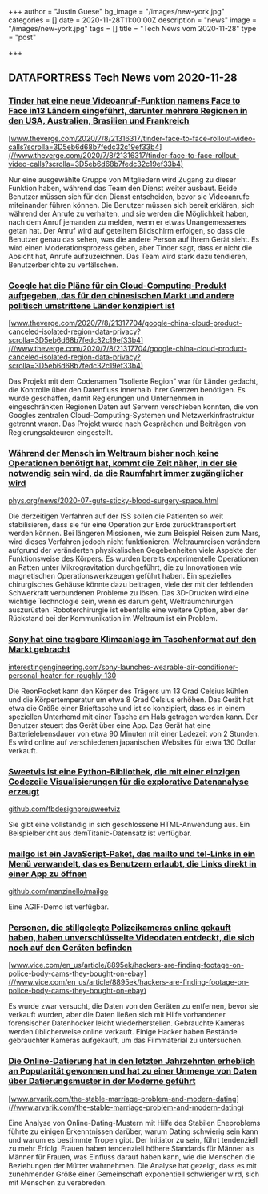 +++
author = "Justin Guese"
bg_image = "/images/new-york.jpg"
categories = []
date = 2020-11-28T11:00:00Z
description = "news"
image = "/images/new-york.jpg"
tags = []
title = "Tech News vom 2020-11-28"
type = "post"

+++

        
## DATAFORTRESS Tech News vom 2020-11-28



### [Tinder hat eine neue Videoanruf-Funktion namens Face to Face in13 Ländern eingeführt, darunter mehrere Regionen in den USA, Australien, Brasilien und Frankreich](//www.theverge.com/2020/7/8/21316317/tinder-face-to-face-rollout-video-calls?scrolla=3D5eb6d68b7fedc32c19ef33b4)


[www.theverge.com/2020/7/8/21316317/tinder-face-to-face-rollout-video-calls?scrolla=3D5eb6d68b7fedc32c19ef33b4](//www.theverge.com/2020/7/8/21316317/tinder-face-to-face-rollout-video-calls?scrolla=3D5eb6d68b7fedc32c19ef33b4)


Nur eine ausgewählte Gruppe von Mitgliedern wird Zugang zu dieser Funktion haben, während das Team den Dienst weiter ausbaut. Beide Benutzer müssen sich für den Dienst entscheiden, bevor sie Videoanrufe miteinander führen können. Die Benutzer müssen sich bereit erklären, sich während der Anrufe zu verhalten, und sie werden die Möglichkeit haben, nach dem Anruf jemanden zu melden, wenn er etwas Unangemessenes getan hat. Der Anruf wird auf geteiltem Bildschirm erfolgen, so dass die Benutzer genau das sehen, was die andere Person auf ihrem Gerät sieht. Es wird einen Moderationsprozess geben, aber Tinder sagt, dass er nicht die Absicht hat, Anrufe aufzuzeichnen. Das Team wird stark dazu tendieren, Benutzerberichte zu verfälschen.


### [Google hat die Pläne für ein Cloud-Computing-Produkt aufgegeben, das für den chinesischen Markt und andere politisch umstrittene Länder konzipiert ist](//www.theverge.com/2020/7/8/21317704/google-china-cloud-product-canceled-isolated-region-data-privacy?scrolla=3D5eb6d68b7fedc32c19ef33b4)


[www.theverge.com/2020/7/8/21317704/google-china-cloud-product-canceled-isolated-region-data-privacy?scrolla=3D5eb6d68b7fedc32c19ef33b4](//www.theverge.com/2020/7/8/21317704/google-china-cloud-product-canceled-isolated-region-data-privacy?scrolla=3D5eb6d68b7fedc32c19ef33b4)


Das Projekt mit dem Codenamen "Isolierte Region" war für Länder gedacht, die Kontrolle über den Datenfluss innerhalb ihrer Grenzen benötigen. Es wurde geschaffen, damit Regierungen und Unternehmen in eingeschränkten Regionen Daten auf Servern verschieben konnten, die von Googles zentralen Cloud-Computing-Systemen und Netzwerkinfrastruktur getrennt waren. Das Projekt wurde nach Gesprächen und Beiträgen von Regierungsakteuren eingestellt.


### [Während der Mensch im Weltraum bisher noch keine Operationen benötigt hat, kommt die Zeit näher, in der sie notwendig sein wird, da die Raumfahrt immer zugänglicher wird](//phys.org/news/2020-07-guts-sticky-blood-surgery-space.html)


[phys.org/news/2020-07-guts-sticky-blood-surgery-space.html](//phys.org/news/2020-07-guts-sticky-blood-surgery-space.html)


Die derzeitigen Verfahren auf der ISS sollen die Patienten so weit stabilisieren, dass sie für eine Operation zur Erde zurücktransportiert werden können. Bei längeren Missionen, wie zum Beispiel Reisen zum Mars, wird dieses Verfahren jedoch nicht funktionieren. Weltraumreisen verändern aufgrund der veränderten physikalischen Gegebenheiten viele Aspekte der Funktionsweise des Körpers. Es wurden bereits experimentelle Operationen an Ratten unter Mikrogravitation durchgeführt, die zu Innovationen wie magnetischen Operationswerkzeugen geführt haben. Ein spezielles chirurgisches Gehäuse könnte dazu beitragen, viele der mit der fehlenden Schwerkraft verbundenen Probleme zu lösen. Das 3D-Drucken wird eine wichtige Technologie sein, wenn es darum geht, Weltraumchirurgen auszurüsten. Roboterchirurgie ist ebenfalls eine weitere Option, aber der Rückstand bei der Kommunikation im Weltraum ist ein Problem.


### [Sony hat eine tragbare Klimaanlage im Taschenformat auf den Markt gebracht](//interestingengineering.com/sony-launches-wearable-air-conditioner-personal-heater-for-roughly-130)


[interestingengineering.com/sony-launches-wearable-air-conditioner-personal-heater-for-roughly-130](//interestingengineering.com/sony-launches-wearable-air-conditioner-personal-heater-for-roughly-130)


Die ReonPocket kann den Körper des Trägers um 13 Grad Celsius kühlen und die Körpertemperatur um etwa 8 Grad Celsius erhöhen. Das Gerät hat etwa die Größe einer Brieftasche und ist so konzipiert, dass es in einem speziellen Unterhemd mit einer Tasche am Hals getragen werden kann. Der Benutzer steuert das Gerät über eine App. Das Gerät hat eine Batterielebensdauer von etwa 90 Minuten mit einer Ladezeit von 2 Stunden. Es wird online auf verschiedenen japanischen Websites für etwa 130 Dollar verkauft.


### [Sweetvis ist eine Python-Bibliothek, die mit einer einzigen Codezeile Visualisierungen für die explorative Datenanalyse erzeugt](//github.com/fbdesignpro/sweetviz)


[github.com/fbdesignpro/sweetviz](//github.com/fbdesignpro/sweetviz)


Sie gibt eine vollständig in sich geschlossene HTML-Anwendung aus. Ein Beispielbericht aus demTitanic-Datensatz ist verfügbar.


### [mailgo ist ein JavaScript-Paket, das mailto und tel-Links in ein Menü verwandelt, das es Benutzern erlaubt, die Links direkt in einer App zu öffnen](//github.com/manzinello/mailgo)


[github.com/manzinello/mailgo](//github.com/manzinello/mailgo)


Eine AGIF-Demo ist verfügbar.


### [Personen, die stillgelegte Polizeikameras online gekauft haben, haben unverschlüsselte Videodaten entdeckt, die sich noch auf den Geräten befinden](//www.vice.com/en_us/article/8895ek/hackers-are-finding-footage-on-police-body-cams-they-bought-on-ebay)


[www.vice.com/en_us/article/8895ek/hackers-are-finding-footage-on-police-body-cams-they-bought-on-ebay](//www.vice.com/en_us/article/8895ek/hackers-are-finding-footage-on-police-body-cams-they-bought-on-ebay)


Es wurde zwar versucht, die Daten von den Geräten zu entfernen, bevor sie verkauft wurden, aber die Daten ließen sich mit Hilfe vorhandener forensischer Datenhocker leicht wiederherstellen. Gebrauchte Kameras werden üblicherweise online verkauft. Einige Hacker haben Bestände gebrauchter Kameras aufgekauft, um das Filmmaterial zu untersuchen.


### [Die Online-Datierung hat in den letzten Jahrzehnten erheblich an Popularität gewonnen und hat zu einer Unmenge von Daten über Datierungsmuster in der Moderne geführt](//www.arvarik.com/the-stable-marriage-problem-and-modern-dating)


[www.arvarik.com/the-stable-marriage-problem-and-modern-dating](//www.arvarik.com/the-stable-marriage-problem-and-modern-dating)


Eine Analyse von Online-Dating-Mustern mit Hilfe des Stabilen Eheproblems führte zu einigen Erkenntnissen darüber, warum Dating schwierig sein kann und warum es bestimmte Tropen gibt. Der Initiator zu sein, führt tendenziell zu mehr Erfolg. Frauen haben tendenziell höhere Standards für Männer als Männer für Frauen, was Einfluss darauf haben kann, wie die Menschen die Beziehungen der Mütter wahrnehmen. Die Analyse hat gezeigt, dass es mit zunehmender Größe einer Gemeinschaft exponentiell schwieriger wird, sich mit Menschen zu verabreden.